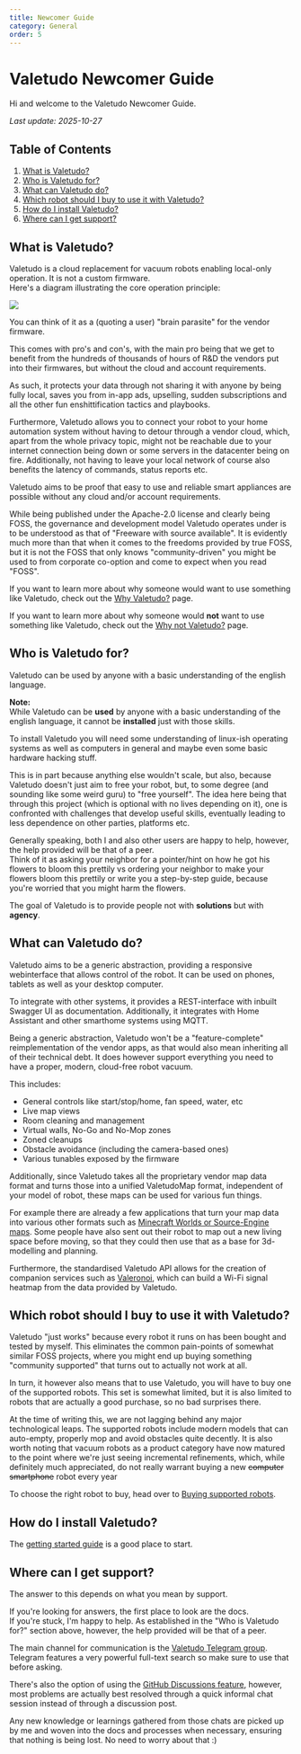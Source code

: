 ```yaml
---
title: Newcomer Guide
category: General
order: 5
---
```


# Valetudo Newcomer Guide

Hi and welcome to the Valetudo Newcomer Guide.

_Last update: 2025-10-27_

## Table of Contents
1. [What is Valetudo?](#what_is_valetudo)
2. [Who is Valetudo for?](#who_is_valetudo_for)
3. [What can Valetudo do?](#what_can_valetudo_do)
4. [Which robot should I buy to use it with Valetudo?](#which_robot)
5. [How do I install Valetudo?](#how_to_install)
6. [Where can I get support?](#get_support)


## What is Valetudo?<a id='what_is_valetudo'></a>

Valetudo is a cloud replacement for vacuum robots enabling local-only operation. It is not a custom firmware.<br/>
Here's a diagram illustrating the core operation principle:

[<img src="./img/operation_principle.png" style="max-height: 450px;">](./img/operation_principle.png)

You can think of it as a (quoting a user) "brain parasite" for the vendor firmware.

This comes with pro's and con's, with the main pro being that we get to benefit from the hundreds of thousands of hours of
R&D the vendors put into their firmwares, but without the cloud and account requirements.

As such, it protects your data through not sharing it with anyone by being fully local, saves you from in-app ads, upselling, sudden subscriptions
and all the other fun enshittification tactics and playbooks.

Furthermore, Valetudo allows you to connect your robot to your home automation system without having to detour through a vendor cloud, which,
apart from the whole privacy topic, might not be reachable due to your internet connection being down or some servers in the datacenter being on fire.
Additionally, not having to leave your local network of course also benefits the latency of commands, status reports etc.

Valetudo aims to be proof that easy to use and reliable smart appliances are possible without any cloud and/or account requirements.

While being published under the Apache-2.0 license and clearly being FOSS, the governance and development model Valetudo operates under
is to be understood as that of "Freeware with source available". It is evidently much more than that when it comes to the freedoms provided by true FOSS,
but it is not the FOSS that only knows "community-driven" you might be used to from corporate co-option and come to expect when you read "FOSS".

If you want to learn more about why someone would want to use something like Valetudo, check out the [Why Valetudo?](https://valetudo.cloud/pages/general/why-valetudo.html) page.

If you want to learn more about why someone would **not** want to use something like Valetudo, check out the [Why not Valetudo?](https://valetudo.cloud/pages/general/why-not-valetudo.html) page.

## Who is Valetudo for?<a id='who_is_valetudo_for'></a>

Valetudo can be used by anyone with a basic understanding of the english language.

**Note:**<br/>
While Valetudo can be **used** by anyone with a basic understanding of the english language, it cannot be **installed**
just with those skills.

To install Valetudo you will need some understanding of linux-ish operating systems as well as computers in general
and maybe even some basic hardware hacking stuff.

This is in part because anything else wouldn't scale, but also, because Valetudo doesn't just aim to free your robot,
but, to some degree (and sounding like some weird guru) to "free yourself".
The idea here being that through this project (which is optional with no lives depending on it), one is confronted
with challenges that develop useful skills, eventually leading to less dependence on other parties, platforms etc.

Generally speaking, both I and also other users are happy to help, however, the help provided will be that of a peer.<br/>
Think of it as asking your neighbor for a pointer/hint on how he got his flowers to bloom this prettily vs ordering your neighbor
to make your flowers bloom this prettily or write you a step-by-step guide, because you're worried that you might harm the flowers.

The goal of Valetudo is to provide people not with **solutions** but with **agency**.

## What can Valetudo do?<a id='what_can_valetudo_do'></a>

Valetudo aims to be a generic abstraction, providing a responsive webinterface that allows control of the robot.
It can be used on phones, tablets as well as your desktop computer.

To integrate with other systems, it provides a REST-interface with inbuilt Swagger UI as documentation.
Additionally, it integrates with Home Assistant and other smarthome systems using MQTT.

Being a generic abstraction, Valetudo won't be a "feature-complete" reimplementation of the vendor apps, as that would also
mean inheriting all of their technical debt.
It does however support everything you need to have a proper, modern, cloud-free robot vacuum.

This includes:
- General controls like start/stop/home, fan speed, water, etc
- Live map views
- Room cleaning and management
- Virtual walls, No-Go and No-Mop zones
- Zoned cleanups
- Obstacle avoidance (including the camera-based ones)
- Various tunables exposed by the firmware


Additionally, since Valetudo takes all the proprietary vendor map data format and turns those into a unified ValetudoMap format,
independent of your model of robot, these maps can be used for various fun things.

For example there are already a few applications that turn your map data into various other formats such as [Minecraft Worlds
or Source-Engine maps](https://valetudo.cloud/pages/companion_apps/fun_games.html). Some people have also sent out their robot to map out a new living space before moving,
so that they could then use that as a base for 3d-modelling and planning.

Furthermore, the standardised Valetudo API allows for the creation of companion services such as [Valeronoi](https://github.com/ccoors/Valeronoi),
which can build a Wi-Fi signal heatmap from the data provided by Valetudo.


## Which robot should I buy to use it with Valetudo?<a id='which_robot'></a>

Valetudo "just works" because every robot it runs on has been bought and tested by myself.
This eliminates the common pain-points of somewhat similar FOSS projects, where you might end up buying something
"community supported" that turns out to actually not work at all.

In turn, it however also means that to use Valetudo, you will have to buy one of the supported robots.
This set is somewhat limited, but it is also limited to robots that are actually a good purchase, so no bad surprises there.

At the time of writing this, we are not lagging behind any major technological leaps. The supported robots include modern models
that can auto-empty, properly mop and avoid obstacles quite decently.
It is also worth noting that vacuum robots as a product category have now matured to the point where we're just seeing incremental refinements,
which, while definitely much appreciated, do not really warrant buying a new ~~computer~~ ~~smartphone~~ robot every year

To choose the right robot to buy, head over to [Buying supported robots](https://valetudo.cloud/pages/general/buying-supported-robots.html).


## How do I install Valetudo?<a id='how_to_install'></a>

The [getting started guide](https://valetudo.cloud/pages/general/getting-started.html) is a good place to start.

## Where can I get support?<a id='get_support'></a>

The answer to this depends on what you mean by support.

If you're looking for answers, the first place to look are the docs.<br/>
If you're stuck, I'm happy to help. As established in the "Who is Valetudo for?" section above, however, the help provided will be that of a peer.

The main channel for communication is the <a href="https://t.me/+F00lFE1NVUc2NTAy" data-si="34097f03527c7c0375540b07132a652161373b400c1039757e5c7a5e63536401556c2b1a2c41227d">Valetudo Telegram group</a>.
Telegram features a very powerful full-text search so make sure to use that before asking.

There's also the option of using the [GitHub Discussions feature](https://github.com/Hypfer/Valetudo/discussions/categories/q-a-support), however, most problems are actually best resolved
through a quick informal chat session instead of through a discussion post.

Any new knowledge or learnings gathered from those chats are picked up by me and woven into the docs and processes when necessary,
ensuring that nothing is being lost. No need to worry about that :)

